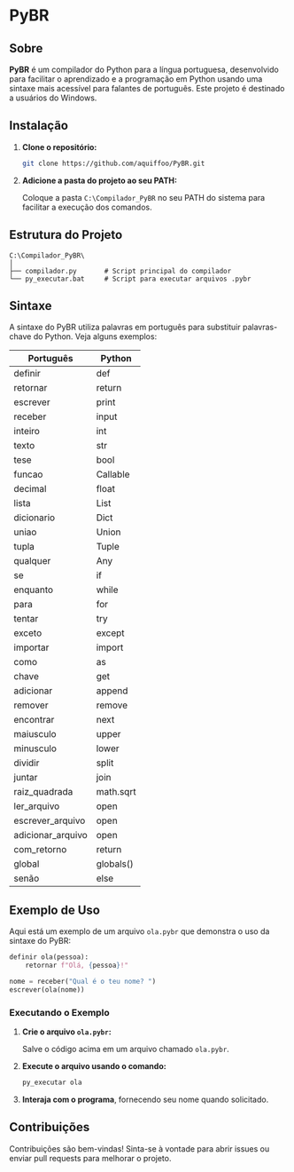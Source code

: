 # PyBR

## Sobre

**PyBR** é um compilador do Python para a língua portuguesa, desenvolvido para facilitar o aprendizado e a programação em Python usando uma sintaxe mais acessível para falantes de português. Este projeto é destinado a usuários do Windows.

## Instalação

1. **Clone o repositório:**

   ```bash
   git clone https://github.com/aquiffoo/PyBR.git
   ```

2. **Adicione a pasta do projeto ao seu PATH:**

   Coloque a pasta `C:\Compilador_PyBR` no seu PATH do sistema para facilitar a execução dos comandos.

## Estrutura do Projeto

```
C:\Compilador_PyBR\
│
├── compilador.py       # Script principal do compilador
└── py_executar.bat     # Script para executar arquivos .pybr
```

## Sintaxe

A sintaxe do PyBR utiliza palavras em português para substituir palavras-chave do Python. Veja alguns exemplos:

| Português     | Python      |
|---------------|-------------|
| definir       | def         |
| retornar      | return      |
| escrever      | print       |
| receber       | input       |
| inteiro       | int         |
| texto         | str         |
| tese          | bool        |
| funcao        | Callable    |
| decimal       | float       |
| lista         | List        |
| dicionario    | Dict        |
| uniao         | Union       |
| tupla         | Tuple       |
| qualquer      | Any         |
| se            | if          |
| enquanto      | while       |
| para          | for         |
| tentar        | try         |
| exceto        | except      |
| importar      | import      |
| como          | as          |
| chave         | get         |
| adicionar     | append      |
| remover       | remove      |
| encontrar     | next        |
| maiusculo     | upper       |
| minusculo     | lower       |
| dividir       | split       |
| juntar        | join        |
| raiz_quadrada | math.sqrt   |
| ler_arquivo   | open        |
| escrever_arquivo | open     |
| adicionar_arquivo | open    |
| com_retorno   | return      |
| global        | globals()   |
| senão         | else        |

## Exemplo de Uso

Aqui está um exemplo de um arquivo `ola.pybr` que demonstra o uso da sintaxe do PyBR:

```python
definir ola(pessoa):
    retornar f"Olá, {pessoa}!"

nome = receber("Qual é o teu nome? ")
escrever(ola(nome))
```

### Executando o Exemplo

1. **Crie o arquivo `ola.pybr`:**

   Salve o código acima em um arquivo chamado `ola.pybr`.

2. **Execute o arquivo usando o comando:**

   ```bash
   py_executar ola
   ```

3. **Interaja com o programa**, fornecendo seu nome quando solicitado.

## Contribuições

Contribuições são bem-vindas! Sinta-se à vontade para abrir issues ou enviar pull requests para melhorar o projeto.
